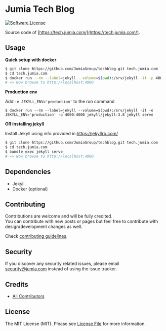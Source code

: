 # Jumia Tech Blog

[![Software License][ico-license]](LICENSE)    

Source code of [https://tech.jumia.com/](https://tech.jumia.com/).

## Usage

**Quick setup with docker**
```bash
$ git clone https://github.com/JumiaGroup/techblog.git tech.jumia.com
$ cd tech.jumia.com
$ docker run --rm --label=jekyll --volume=$(pwd):/srv/jekyll -it -p 4000:4000 jekyll/jekyll:4.2.2 jekyll serve
# => Now browse to http://localhost:4000
```

**Production env**

Add `-e JEKYLL_ENV='production'` to the run command

``$ docker run --rm --label=jekyll --volume=$(pwd):/srv/jekyll -it -e JEKYLL_ENV='production' -p 4000:4000 jekyll/jekyll:3.8 jekyll serve``

**OR installing jekyll**

Install Jekyll using info provided in https://jekyllrb.com/
```bash
$ git clone https://github.com/JumiaGroup/techblog.git tech.jumia.com
$ cd tech.jumia.com
$ bundle exec jekyll serve
# => Now browse to http://localhost:4000
```


## Dependencies
- Jekyll
- Docker (optional)


## Contributing
Contributions are welcome and will be fully credited.   
You can contribute with new posts or pages but feel free to contribute with design/development changes as well.  

Check [contributing guidelines](CONTRIBUTING.md).


## Security

If you discover any security related issues, please email security@jumia.com instead of using the issue tracker.

## Credits

- [All Contributors][link-contributors]

## License

The MIT License (MIT). Please see [License File](LICENSE) for more information.

[ico-license]: https://img.shields.io/badge/license-MIT-brightgreen.svg?style=flat-square
[link-contributors]: ../../contributors
